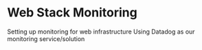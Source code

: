 # Web Stack Monitoring
Setting up monitoring for web infrastructure
Using Datadog as our monitoring service/solution
